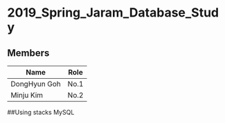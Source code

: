 # 2019_Spring_Jaram_Database_Study

## Members

| Name | Role |
|------|------|
|DongHyun Goh | No.1 |
|Minju Kim | No.2 | 

##Using stacks
MySQL
